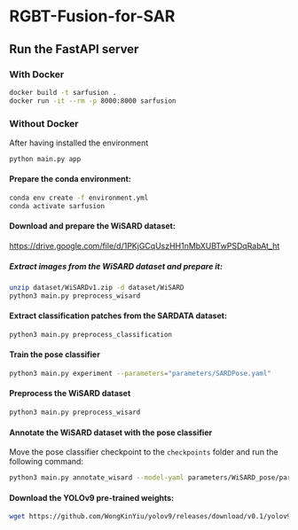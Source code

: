 # RGBT-Fusion-for-SAR

## Run the FastAPI server

### With Docker

```sh
docker build -t sarfusion .
docker run -it --rm -p 8000:8000 sarfusion
```

### Without Docker
After having installed the environment
```sh
python main.py app
```

#### Prepare the conda environment:

```bash
conda env create -f environment.yml
conda activate sarfusion
```

#### Download and prepare the WiSARD dataset:

https://drive.google.com/file/d/1PKjGCqUszHH1nMbXUBTwPSDqRabAt_ht

##### Extract images from the WiSARD dataset and prepare it:

```bash
unzip dataset/WiSARDv1.zip -d dataset/WiSARD
python3 main.py preprocess_wisard
```

#### Extract classification patches from the SARDATA dataset:

```bash
python3 main.py preprocess_classification
```

#### Train the pose classifier
    
```bash
python3 main.py experiment --parameters="parameters/SARDPose.yaml"
```

#### Preprocess the WiSARD dataset

```bash
python3 main.py preprocess_wisard
```

#### Annotate the WiSARD dataset with the pose classifier
Move the pose classifier checkpoint to the `checkpoints` folder and run the following command:

```bash
python3 main.py annotate_wisard --model-yaml parameters/WiSARD_pose/parameters.yaml
```

#### Download the YOLOv9 pre-trained weights:

```bash
wget https://github.com/WongKinYiu/yolov9/releases/download/v0.1/yolov9-c-converted.pt -O checkpoints/yolov9-c-converted.pt
```